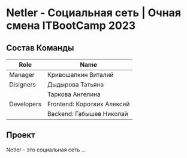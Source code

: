 # Netler - Социальная сеть | Очная смена ITBootCamp 2023

## Состав Команды
|Role           |Name                       |
|---------------|---------------------------|
|Manager        |Кривошапкин Виталий        |
|Disigners      |Дыдырова Татьяна           |
|               |Таркова Ангелина           |
|Developers     |Frontend: Коротких Алексей |
|               |Backend: Габышев Николай   |

## Проект
Netler - это социальная сеть ...
